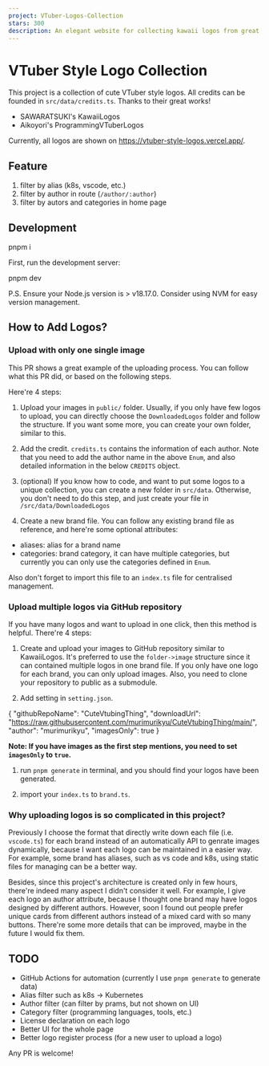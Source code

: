 ```yaml
---
project: VTuber-Logos-Collection
stars: 300
description: An elegant website for collecting kawaii logos from great artists
---
```


VTuber Style Logo Collection
============================

This project is a collection of cute VTuber style logos. All credits can be founded in `src/data/credits.ts`. Thanks to their great works!

-   SAWARATSUKI's KawaiiLogos
-   Aikoyori's ProgrammingVTuberLogos

Currently, all logos are shown on https://vtuber-style-logos.vercel.app/.

Feature
-------

1.  filter by alias (k8s, vscode, etc.)
2.  filter by author in route (`/author/:author`)
3.  filter by autors and categories in home page

Development
-----------

pnpm i

First, run the development server:

pnpm dev

P.S. Ensure your Node.js version is > v18.17.0. Consider using NVM for easy version management.

How to Add Logos?
-----------------

### Upload with only one single image

This PR shows a great example of the uploading process. You can follow what this PR did, or based on the following steps.

Here're 4 steps:

1.  Upload your images in `public/` folder. Usually, if you only have few logos to upload, you can directly choose the `DownloadedLogos` folder and follow the structure. If you want some more, you can create your own folder, similar to this.
    
2.  Add the credit. `credits.ts` contains the information of each author. Note that you need to add the author name in the above `Enum`, and also detailed information in the below `CREDITS` object.
    
3.  (optional) If you know how to code, and want to put some logos to a unique collection, you can create a new folder in `src/data`. Otherwise, you don't need to do this step, and just create your file in `/src/data/DownloadedLogos`
    
4.  Create a new brand file. You can follow any existing brand file as reference, and here're some optional attributes:
    

-   aliases: alias for a brand name
-   categories: brand category, it can have multiple categories, but currently you can only use the categories defined in `Enum`.

Also don't forget to import this file to an `index.ts` file for centralised management.

### Upload multiple logos via GitHub repository

If you have many logos and want to upload in one click, then this method is helpful. There're 4 steps:

1.  Create and upload your images to GitHub repository similar to KawaiiLogos. It's preferred to use the `folder->image` structure since it can contained multiple logos in one brand file. If you only have one logo for each brand, you can only upload images. Also, you need to clone your repository to public as a submodule.
    
2.  Add setting in `setting.json`.
    

  {
    "githubRepoName": "CuteVtubingThing",
    "downloadUrl": "https://raw.githubusercontent.com/murimurikyu/CuteVtubingThing/main/",
    "author": "murimurikyu",
    "imagesOnly": true
  }

**Note: If you have images as the first step mentions, you need to set `imagesOnly` to `true`.**

1.  run `pnpm generate` in terminal, and you should find your logos have been generated.
    
2.  import your `index.ts` to `brand.ts`.
    

### Why uploading logos is so complicated in this project?

Previously I choose the format that directly write down each file (i.e. `vscode.ts`) for each brand instead of an automatically API to genrate images dynamically, because I want each logo can be maintained in a easier way. For example, some brand has aliases, such as vs code and k8s, using static files for managing can be a better way.

Besides, since this project's architecture is created only in few hours, there're indeed many aspect I didn't consider it well. For example, I give each logo an author attribute, because I thought one brand may have logos designed by different authors. However, soon I found out people prefer unique cards from different authors instead of a mixed card with so many buttons. There're some more details that can be improved, maybe in the future I would fix them.

TODO
----

-   GitHub Actions for automation (currently I use `pnpm generate` to generate data)
-   Alias filter such as k8s -> Kubernetes
-   Author filter (can filter by prams, but not shown on UI)
-   Category filter (programming languages, tools, etc.)
-   License declaration on each logo
-   Better UI for the whole page
-   Better logo register process (for a new user to upload a logo)

Any PR is welcome!
